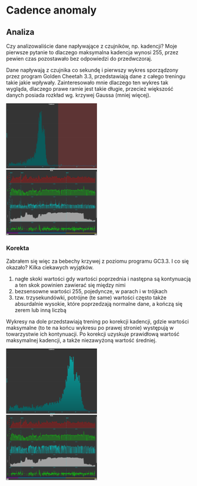 # Cadence anomaly

## Analiza
Czy analizowaliście dane napływające z czujników, np. kadencji?
Moje pierwsze pytanie to dlaczego maksymalna kadencja wynosi 255, przez pewien czas pozostawało bez odpowiedzi do przedwczoraj.

Dane napływają z czujnika co sekundę i pierwszy wykres sporządzony przez program Golden Cheetah 3.3, przedstawiają dane z całego treningu takie jakie wpływały.
Zainteresowało mnie dlaczego ten wykres tak wygląda, dlaczego prawe ramie jest takie długie, przecież większość danych posiada rozkład wg. krzywej Gaussa (mniej więcej).

<div>
        <img width="49%" src="readme/cadence_before-fix.png" </img>
        <img height="0" width="2%">
        <img width="49%" src="readme/cadence-chart_before-fix.png"></img>
</div>

### Korekta
Zabrałem się więc za bebechy krzywej z poziomu programu GC3.3. I co się okazało? Kilka ciekawych wyjątków.
1. nagłe skoki wartości gdy wartości poprzednia i następna są kontynuacją a ten skok powinien zawierać się między nimi
2. bezsensowne wartości 255, pojedyncze, w parach i w trójkach
3. tzw. trzysekundówki, potrójne (te same) wartości często także absurdalnie wysokie, które poprzedzają normalne dane, a kończą się zerem lub inną liczbą

Wykresy na dole przedstawiają trening po korekcji kadencji, gdzie wartości maksymalne (to te na końcu wykresu po prawej stronie) występują w towarzystwie ich kontynuacji. Po korekcji uzyskuje prawidłową wartość maksymalnej kadencji, a także niezawyżoną wartość średniej. 

<div>
        <img width="49%" src="readme/cadence_after-fix.png" </img>
        <img height="0" width="2%">
        <img width="49%" src="readme/cadence-chart_after-fix.png"></img>
</div>



